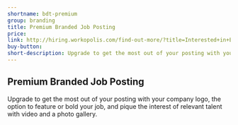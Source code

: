 ```yaml
---
shortname: bdt-premium
group: branding
title: Premium Branded Job Posting
price:
link: http://hiring.workopolis.com/find-out-more/?title=Interested+in+Employer+Branding?&NetsuiteTitle=Premium+Branded+Job+Posting
buy-button:
short-description: Upgrade to get the most out of your posting with your company logo, the option to feature or bold your job, and pique the interest of relevant talent with video and a photo gallery.
---
```


## Premium Branded Job Posting

Upgrade to get the most out of your posting with your company logo, the option to feature or bold your job, and pique the interest of relevant talent with video and a photo gallery.

